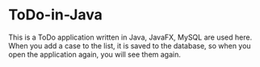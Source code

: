 # ToDo-in-Java
This is a ToDo application written in Java, JavaFX, MySQL are used here. When you add a case to the list, it is saved to the database, so when you open the application again, you will see them again.
